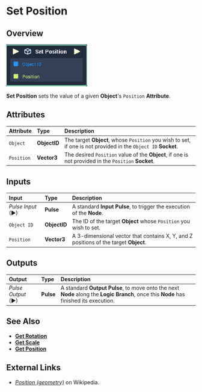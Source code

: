 # Set Position

## Overview

![The Set Position Node.](../../../.gitbook/assets/set-position.PNG)

**Set Position** sets the value of a given **Object**'s `Position` **Attribute**.

## Attributes

| Attribute | Type | Description |
| :--- | :--- | :--- |
| `Object` | **ObjectID** | The target **Object**, whose `Position` you wish to set, if one is not provided in the `Object ID` **Socket**. |
| `Position` | **Vector3** | The desired `Position` value of the **Object**, if one is not provided in the `Position` **Socket**. |

## Inputs

| Input | Type | Description |
| :--- | :--- | :--- |
| _Pulse Input_ \(►\) | **Pulse** | A standard **Input Pulse**, to trigger the execution of the **Node**. |
| `Object ID` | **ObjectID** | The ID of the target **Object** whose `Position` you wish to set. |
| `Position` | **Vector3** |  A 3-dimensional vector that contains X, Y, and Z positions of the target **Object**. |

## Outputs

| Output | Type | Description |
| :--- | :--- | :--- |
| _Pulse Output_ \(►\) | **Pulse** | A standard **Output Pulse**, to move onto the next **Node** along the **Logic Branch**, once this **Node** has finished its execution. |

## See Also

* [**Get Rotation**](get-rotation.md)
* [**Get Scale**](get-scale.md)
* [**Get Position**](get-position.md)

## External Links

* [_Position (geometry)_](https://en.wikipedia.org/wiki/Position_%28geometry%29) on Wikipedia.

